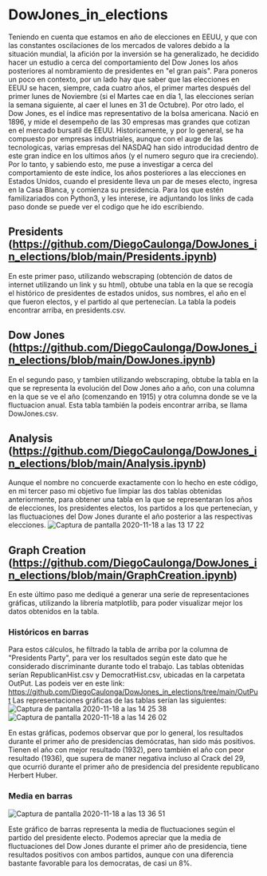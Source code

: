 # DowJones_in_elections
Teniendo en cuenta que estamos en año de elecciones en EEUU, y que con las constantes oscilaciones de los mercados de valores debido a la situación mundial, la afición por la inversión se ha generalizado, he decidido hacer un estudio a cerca del comportamiento del Dow Jones los años posteriores al nombramiento de presidentes en "el gran pais". Para poneros un poco en contexto, por un lado hay que saber que las elecciones en EEUU se hacen, siempre, cada cuatro años, el primer martes después del primer lunes de Noviembre (si el Martes cae en día 1, las elecciones serían la semana siguiente, al caer el lunes en 31 de Octubre). Por otro lado, el Dow Jones, es el índice mas representativo de la bolsa americana. Nació en 1896, y mide el desempeño de las 30 empresas mas grandes que cotizan en el mercado bursatil de EEUU. Historicamente, y por lo general, se ha compuesto por empresas industriales, aunque con el auge de las tecnologicas, varias empresas del NASDAQ han sido introducidad dentro de este gran indice en los ultimos años (y el numero seguro que ira creciendo). 
Por lo tanto, y sabiendo esto, me puse a investigar a cerca del comportamiento de este índice, los años posteriores a las elecciones en Estados Unidos, cuando el presidente lleva un par de meses electo, ingresa en la Casa Blanca, y comienza su presidencia. 
Para los que estén familizariados con Python3, y les interese, ire adjuntando los links de cada paso donde se puede ver el codigo que he ido escribiendo.

## Presidents (https://github.com/DiegoCaulonga/DowJones_in_elections/blob/main/Presidents.ipynb)
En este primer paso, utilizando webscraping (obtención de datos de internet utilizando un link y su html), obtube una tabla en la que se recogía el histórico de presidentes de estados unidos, sus nombres, el año en el que fueron electos, y el partido al que pertenecían. La tabla la podeis encontrar arriba, en presidents.csv.

## Dow Jones (https://github.com/DiegoCaulonga/DowJones_in_elections/blob/main/DowJones.ipynb)
En el segundo paso, y tambien utilizando webscraping, obtube la tabla en la que se representa la evolución del Dow Jones año a año, con una columna en la que se ve el año (comenzando en 1915) y otra columna donde se ve la fluctuacion anual. Esta tabla también la podeis encontrar arriba, se llama DowJones.csv.

## Analysis (https://github.com/DiegoCaulonga/DowJones_in_elections/blob/main/Analysis.ipynb)
Aunque el nombre no concuerde exactamente con lo hecho en este código, en mi tercer paso mi objetivo fue limpiar las dos tablas obtenidas anteriormente, para obtener una tabla en la que se representaran los años de elecciones, los presidentes electos, los partidos a los que pertenecían, y las fluctuaciones del Dow Jones durante el año posterior a las respectivas elecciones. 
![Captura de pantalla 2020-11-18 a las 13 17 22](https://user-images.githubusercontent.com/69120593/99530525-b6e70900-29a1-11eb-8a77-bfca3f652ed2.png)

## Graph Creation (https://github.com/DiegoCaulonga/DowJones_in_elections/blob/main/GraphCreation.ipynb)
En este último paso me dediqué a generar una serie de representaciones gráficas, utilizando la librería matplotlib, para poder visualizar mejor los datos obtenidos en la tabla.

### Históricos en barras
Para estos cálculos, he filtrado la tabla de arriba por la columna de "Presidents Party", para ver los resultados según este dato que he considerado discriminante durante todo el trabajo. Las tablas obtenidas serían RepublicanHist.csv y DemocratHist.csv, ubicadas en la carpetata OutPut. Las podeis ver en este link: https://github.com/DiegoCaulonga/DowJones_in_elections/tree/main/OutPut
Las representaciones gráficas de las tablas serían las siguientes:     
![Captura de pantalla 2020-11-18 a las 14 25 38](https://user-images.githubusercontent.com/69120593/99536037-13e6bd00-29aa-11eb-9097-736560be5da5.png)
![Captura de pantalla 2020-11-18 a las 14 26 02](https://user-images.githubusercontent.com/69120593/99536074-1fd27f00-29aa-11eb-9355-d15755bc18bd.png)

En estas gráficas, podemos observar que por lo general, los resultados durante el primer año de presidencias demócratas, han sido más positivos. Tienen el año con mejor resultado (1932), pero también el año con peor resultado (1936), que supera de maner negativa incluso al Crack del 29, que ocurrió durante el primer año de presidencia del presidente republicano Herbert Huber. 


### Media en barras
![Captura de pantalla 2020-11-18 a las 13 36 51](https://user-images.githubusercontent.com/69120593/99531539-2c9fa480-29a3-11eb-97ff-edbbbeea9a64.png)

Este gráfico de barras representa la media de fluctuaciones según el partido del presidente electo. Podemos apreciar que la media de fluctuaciones del Dow Jones durante el primer año de presidencia, tiene resultados positivos con ambos partidos, aunque con una diferencia bastante favorable para los democratas, de casi un 8%.

